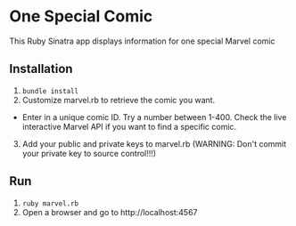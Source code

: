 # One Special Comic
This Ruby Sinatra app displays information for one special Marvel comic

## Installation
1. `bundle install`
2. Customize marvel.rb to retrieve the comic you want.
  - Enter in a unique comic ID. Try a number between 1-400. Check the live interactive
   Marvel API if you want to find a specific comic.
3. Add your public and private keys to marvel.rb (WARNING: Don't commit your
private key to source control!!!)

## Run
1. `ruby marvel.rb`
2. Open a browser and go to http://localhost:4567

